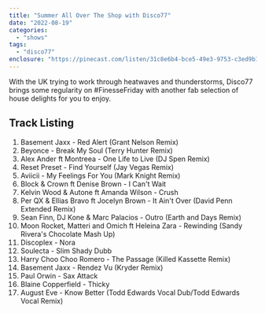 ```yaml
---
title: "Summer All Over The Shop with Disco77"
date: "2022-08-19"
categories: 
  - "shows"
tags: 
  - "disco77"
enclosure: "https://pinecast.com/listen/31c8e6b4-bce5-49e3-9753-c3ed9b1e6895.mp3 164273656 audio/mpeg "
---
```


With the UK trying to work through heatwaves and thunderstorms, Disco77 brings some regularity on #FinesseFriday with another fab selection of house delights for you to enjoy.  

## Track Listing

1. Basement Jaxx - Red Alert (Grant Nelson Remix)
2. Beyonce - Break My Soul (Terry Hunter Remix)
3. Alex Ander ft Montreea - One Life to Live (DJ Spen Remix)
4. Reset Preset - Find Yourself (Jay Vegas Remix)
5. Aviicii - My Feelings For You (Mark Knight Remix)
6. Block & Crown ft Denise Brown - I Can't Wait
7. Kelvin Wood & Autone ft Amanda Wilson - Crush
8. Per QX & Ellias Bravo ft Jocelyn Brown - It Ain't Over (David Penn Extended Remix)
9. Sean Finn, DJ Kone & Marc Palacios - Outro (Earth and Days Remix)
10. Moon Rocket, Matteri and Omich ft Heleina Zara - Rewinding (Sandy Rivera's Chocolate Mash Up)
11. Discoplex - Nora
12. Soulecta - Slim Shady Dubb
13. Harry Choo Choo Romero - The Passage (Killed Kassette Remix)
14. Basement Jaxx - Rendez Vu (Kryder Remix)
15. Paul Orwin - Sax Attack
16. Blaine Copperfield - Thicky
17. August Eve - Know Better (Todd Edwards Vocal Dub/Todd Edwards Vocal Remix)
